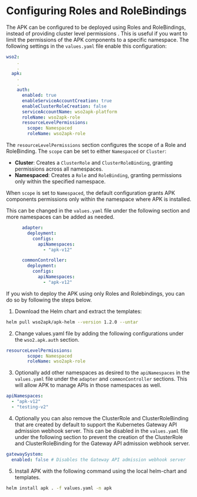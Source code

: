 # Configuring Roles and RoleBindings

The APK can be configured to be deployed using Roles and RoleBindings, instead of providing cluster level permissions . This is useful if you want to limit the permissions of the APK components to a specific namespace. The following settings in the `values.yaml` file enable this configuration:

```yaml
wso2:
    .
    .
  apk:
    .
    .
    auth:
      enabled: true
      enableServiceAccountCreation: true
      enableClusterRoleCreation: false
      serviceAccountName: wso2apk-platform
      roleName: wso2apk-role
      resourceLevelPermissions: 
        scope: Namespaced
        roleName: wso2apk-role
```
The `resourceLevelPermissions` section configures the scope of a Role and RoleBinding. The `scope` can be set to either `Namespaced` or `Cluster`:

- **Cluster**: Creates a `ClusterRole` and `ClusterRoleBinding`, granting permissions across all namespaces.
- **Namespaced**: Creates a `Role` and `RoleBinding`, granting permissions only within the specified namespace.

When `scope` is set to `Namespaced`, the default configuration grants APK components permissions only within the namespace where APK is installed.

This can be changed in the `values.yaml` file under the following section and more namespaces can be added as needed.

```yaml
      adapter:
        deployment:
          configs: 
            apiNamespaces:
              - "apk-v12"
```
```yaml
      commonController:
        deployment:
          configs:
            apiNamespaces:
              - "apk-v12"
```
If you wish to deploy the APK using only Roles and Rolebindings, you can do so by following the steps below. 

1. Download the Helm chart and extract the templates:
```bash
helm pull wso2apk/apk-helm --version 1.2.0 --untar
```
2. Change values.yaml file by adding the following configurations under the `wso2.apk.auth` section.
```yaml
resourceLevelPermissions: 
        scope: Namespaced
        roleName: wso2apk-role
```

3. Optionally add other namespaces as desired to the `apiNamespaces` in the `values.yaml` file under the `adapter` and `commonController` sections. This will allow APK to manage APIs in those namespaces as well.
```yaml
apiNamespaces:
  - "apk-v12"
  - "testing-v2"
```

4. Optionally you can also remove the ClusterRole and ClusterRoleBinding that are created by default to support the Kubernetes Gateway API admission webhook server. 
This can be disabled in the ```values.yaml``` file under the following section to prevent the creation of the ClusterRole and ClusterRoleBinding for the Gateway API admission webhook server.
```yaml
gatewaySystem:
  enabled: false # Disables the Gateway API admission webhook server 
```
5. Install APK with the following command using the local helm-chart and templates.
```bash
helm install apk . -f values.yaml -n apk
```